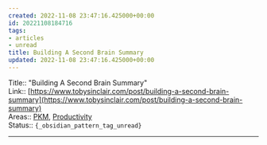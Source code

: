 ```yaml
---
created: 2022-11-08 23:47:16.425000+00:00
id: 20221108184716
tags:
- articles
- unread
title: Building A Second Brain Summary
updated: 2022-11-08 23:47:16.425000+00:00
---
```

   
Title:: "Building A Second Brain Summary"   
Link:: [https://www.tobysinclair.com/post/building-a-second-brain-summary](https://www.tobysinclair.com/post/building-a-second-brain-summary)   
Areas:: [PKM](../../02%20Areas/PKM.md), [Productivity](/not_created.md)   
Status:: `{_obsidian_pattern_tag_unread}`   
   
   
---